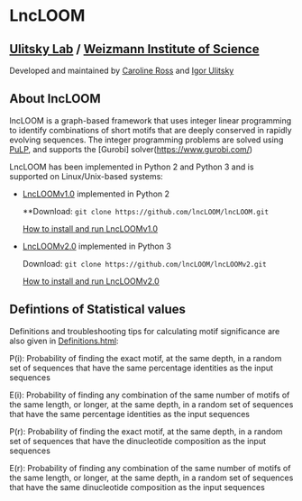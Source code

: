 # LncLOOM 
## [Ulitsky Lab](https://www.weizmann.ac.il/Biological_Regulation/IgorUlitsky/) / [Weizmann Institute of Science](https://www.weizmann.ac.il/Biological_Regulation/IgorUlitsky/)

Developed and maintained by [Caroline Ross](mailto:caroline-jane.ross@weizmann.ac.il) and [Igor Ulitsky](mailto:igor.ulitsky@weizmann.ac.il)

## About lncLOOM
lncLOOM is a graph-based framework that uses integer linear programming to identify combinations of short motifs that are 
deeply conserved in rapidly evolving sequences. The integer programming problems are solved using [PuLP](https://pypi.org/project/PuLP/), and supports the [Gurobi] solver(https://www.gurobi.com/)   

LncLOOM has been implemented in Python 2 and Python 3 and is supported on Linux/Unix-based systems:
* [LncLOOMv1.0](https://github.com/lncLOOM/lncLOOM) implemented in Python 2

     **Download: `git clone https://github.com/lncLOOM/lncLOOM.git`
     
     [How to install and run LncLOOMv1.0](https://github.com/lncLOOM/lncLOOM/blob/master/README.md)

* [LncLOOMv2.0](https://github.com/lncLOOM/LncLOOMv2) implemented in Python 3

     Download: `git clone https://github.com/lncLOOM/lncLOOMv2.git`
     
     [How to install and run LncLOOMv2.0](https://github.com/lncLOOM/LncLOOMv2/blob/main/README.md)

## Defintions of Statistical values

Definitions and troubleshooting tips for calculating motif significance are also given in [Definitions.html](https://github.com/lncLOOM/lncLOOM/edit/master/Definitions.html):

P(i): Probability of finding the exact motif, at the same depth, in a random set of sequences that have the same percentage identities as the input sequences

E(i): Probability of finding any combination of the same number of motifs of the same length, or longer, at the same depth, in a random set of sequences that have the same percentage identities as the input sequences

P(r): Probability of finding the exact motif, at the same depth, in a random set of sequences that have the dinucleotide composition as the input sequences

E(r): Probability of finding any combination of the same number of motifs of the same length, or longer, at the same depth, in a random set of sequences that have the same dinucleotide composition as the input sequences
